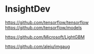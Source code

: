 # InsightDev

https://github.com/tensorflow/tensorflow  
https://github.com/tensorflow/models  

https://github.com/Microsoft/LightGBM  

https://github.com/aleju/imgaug

